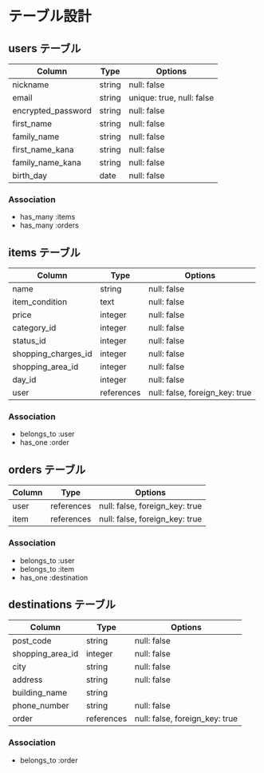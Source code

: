 # テーブル設計

## users テーブル

| Column             | Type   | Options      |
| ------------------ | ------ | ------------ |
| nickname           | string | null: false  |
| email              | string | unique: true, null: false |
| encrypted_password | string | null: false  |
| first_name         | string | null: false  |
| family_name        | string | null: false  |
| first_name_kana    | string | null: false  |
| family_name_kana   | string | null: false  |
| birth_day          | date   | null: false  |


### Association

- has_many :items
- has_many :orders


## items テーブル

| Column              | Type       | Options     |
| ------------------- | ---------- | ----------- |
| name                | string     | null: false |
| item_condition      | text       | null: false |
| price               | integer    | null: false |
| category_id         | integer    | null: false |
| status_id           | integer    | null: false |
| shopping_charges_id | integer    | null: false |
| shopping_area_id    | integer    | null: false |
| day_id              | integer    | null: false |
| user                | references | null: false, foreign_key: true |

### Association

- belongs_to :user
- has_one :order



## orders テーブル

| Column             | Type       | Options     |
| ------------------ | ---------- | ----------- |
| user               | references | null: false, foreign_key: true |
| item               | references | null: false, foreign_key: true |

### Association

- belongs_to :user
- belongs_to :item
- has_one :destination



## destinations テーブル

| Column           | Type        | Options     |
| ---------------- | ----------- | ----------- |
| post_code        | string      | null: false |
| shopping_area_id | integer     | null: false |
| city             | string      | null: false |
| address          | string      | null: false |
| building_name    | string      |
| phone_number     | string      | null: false |
| order            | references  | null: false, foreign_key: true |

### Association

- belongs_to :order

